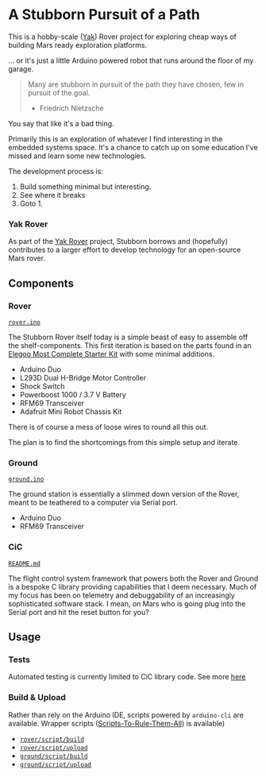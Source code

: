 # A Stubborn Pursuit of a Path

This is a hobby-scale ([Yak](https://www.yakcollective.org/projects/yak-rover/))
Rover project for exploring cheap ways of building Mars ready exploration
platforms.

... or it's just a little Arduino powered robot that runs around the floor of my garage.

> Many are stubborn in pursuit of the path they have chosen, few in pursuit of the goal.
>
> - Friedrich Nietzsche

You say that like it's a bad thing.

Primarily this is an exploration of whatever I find interesting in the embedded systems space.
It's a chance to catch up on some education I've missed and learn some new technologies.

The development process is:

1. Build something minimal but interesting.
1. See where it breaks
1. Goto 1.

### Yak Rover

As part of the [Yak Rover](https://www.yakcollective.org/projects/yak-rover/) project,
Stubborn borrows and (hopefully) contributes to a larger effort to develop
technology for an open-source Mars rover.

## Components

### Rover

[`rover.ino`](rover/rover.ino)

The Stubborn Rover itself today is a simple beast of easy to assemble off the shelf-components. This first
iteration is based on the parts found in an [Elegoo Most Complete Starter
Kit](https://www.amazon.com/EL-KIT-008-Project-Complete-Ultimate-TUTORIAL) with
some minimal additions.

* Arduino Duo
* L293D Dual H-Bridge Motor Controller
* Shock Switch
* Powerboost 1000 / 3.7 V Battery
* RFM69 Transceiver
* Adafruit Mini Robot Chassis Kit

There is of course a mess of loose wires to round all this out.

The plan is to find the shortcomings from this simple setup and iterate.

### Ground

[`ground.ino`](ground/ground.ino)

The ground station is essentially a slimmed down version of the Rover, meant to
be teathered to a computer via Serial port.

* Arduino Duo
* RFM69 Transceiver

### CiC

[`README.md`](libraries/CiC)

The flight control system framework that powers both the Rover and Ground is a
bespoke C library providing capabilities that I deem necessary. Much of my focus
has been on telemetry and debuggability of an increasingly sophisticated
software stack. I mean, on Mars who is going plug into the Serial port and hit
the reset button for you?

## Usage

### Tests

Automated testing is currently limited to CiC library code. See more [here](libraries/CiC#testing)

### Build & Upload

Rather than rely on the Arduino IDE, scripts powered by `arduino-cli` are available. Wrapper scripts ([Scripts-To-Rule-Them-All](https://github.com/github/scripts-to-rule-them-all)) is available)

* [`rover/script/build`](rover/script/build)
* [`rover/script/upload`](rover/script/upload)
* [`ground/script/build`](ground/script/build)
* [`ground/script/upload`](ground/script/upload)
